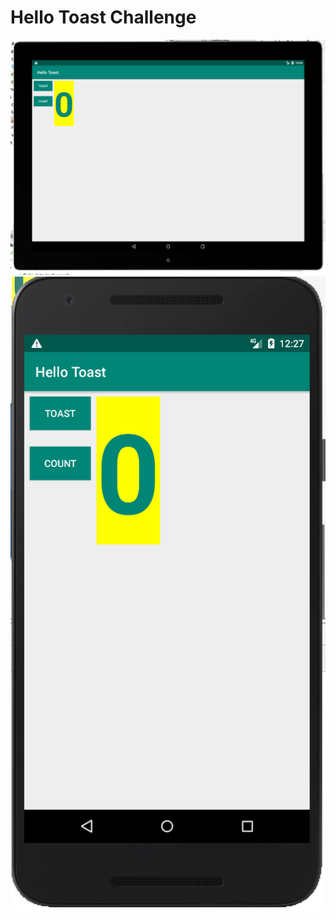 # Hello Toast Challenge
![](app/src/main/res/drawable/hellotoastchallenge1.png)
![](app/src/main/res/drawable/hellotoastchallenge2.png)

